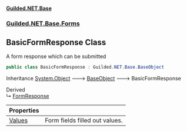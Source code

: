 #### [Guilded.NET.Base](Guilded_NET_Base.md 'Guilded.NET.Base')
### [Guilded.NET.Base.Forms](Guilded_NET_Base.md#Guilded_NET_Base_Forms 'Guilded.NET.Base.Forms')
## BasicFormResponse Class
A form response which can be submitted  
```csharp
public class BasicFormResponse : Guilded.NET.Base.BaseObject
```

Inheritance [System.Object](https://docs.microsoft.com/en-us/dotnet/api/System.Object 'System.Object') &#129106; [BaseObject](BaseObject.md 'Guilded.NET.Base.BaseObject') &#129106; BasicFormResponse  

Derived  
&#8627; [FormResponse](FormResponse.md 'Guilded.NET.Base.Forms.FormResponse')  

| Properties | |
| :--- | :--- |
| [Values](BasicFormResponse_Values.md 'Guilded.NET.Base.Forms.BasicFormResponse.Values') | Form fields filled out values.<br/> |
